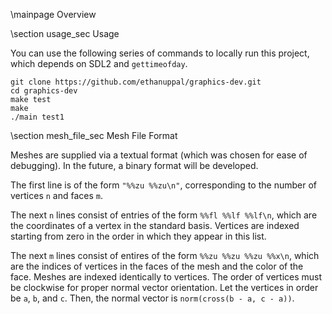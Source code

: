 \mainpage Overview

\section usage_sec Usage

You can use the following series of commands to locally run this project, which depends on SDL2 and `gettimeofday`.

```shell
git clone https://github.com/ethanuppal/graphics-dev.git
cd graphics-dev
make test
make
./main test1
```

\section mesh_file_sec Mesh File Format

Meshes are supplied via a textual format (which was chosen for ease of debugging).
In the future, a binary format will be developed.

The first line is of the form `"%%zu %%zu\n"`, corresponding to the number of vertices `n` and faces `m`.

The next `n` lines consist of entries of the form `%%fl %%lf %%lf\n`, which are the coordinates of a vertex in the standard basis.
Vertices are indexed starting from zero in the order in which they appear in this list.

The next `m` lines consist of entires of the form `%%zu %%zu %%zu %%x\n`, which are the indices of vertices in the faces of the mesh and the color of the face.
Meshes are indexed identically to vertices.
The order of vertices must be clockwise for proper normal vector orientation.
Let the vertices in order be `a`, `b`, and `c`.
Then, the normal vector is `norm(cross(b - a, c - a))`.
